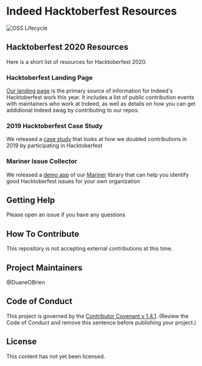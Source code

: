 # Indeed Hacktoberfest Resources

![OSS Lifecycle](https://img.shields.io/osslifecycle/indeedeng/hacktoberfest.svg)

## Hacktoberfest 2020 Resources

Here is a short list of resources for Hacktoberfest 2020. 

### Hacktoberfest Landing Page

[Our landing page](https://go.indeed.com/hacktoberfest/) is the primary source of information for Indeed's Hacktoberfest work this year. It includes a list of public contribution events with maintainers who work at Indeed, as well as details on how you can get addidional Indeed swag by contributing to our repos. 

### 2019 Hacktoberfest Case Study

We released a [case study](Indeed%20Hacktoberfest%202019%20Case%20Study.pdf) that looks at how we doubled contributions in 2019 by participating in Hacktoberfest

### Mariner Issue Collector

We released a [demo app](https://github.com/indeedeng/Mariner-Issue-Collector) of our [Mariner](https://github.com/indeedeng/Mariner) library that can help you identify good Hacktoberfest issues for your own organization 

## Getting Help

Please open an issue if you have any questions

## How To Contribute

This repository is not accepting external contributions at this time.

## Project Maintainers

@DuaneOBrien

## Code of Conduct
This project is governed by the [Contributor Covenant v 1.4.1](CODE_OF_CONDUCT.md). (Review the Code of Conduct and remove this sentence before publishing your project.)

## License

This content has not yet been licensed.
